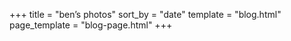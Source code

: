 +++
title = "ben’s photos"
sort_by = "date"
template = "blog.html"
page_template = "blog-page.html"
+++
